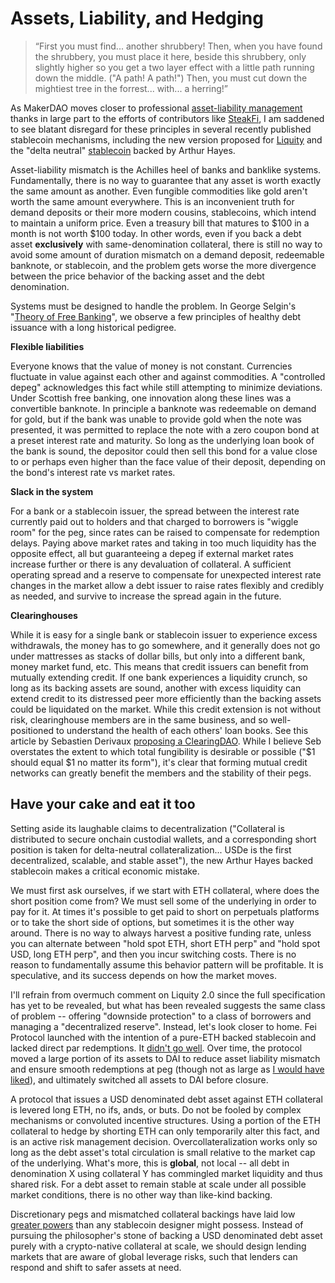 # Assets, Liability, and Hedging

>“First you must find... another shrubbery! Then, when you have found the shrubbery, you must place it here, beside this shrubbery, only slightly higher so you get a two layer effect with a little path running down the middle. ("A path! A path!") Then, you must cut down the mightiest tree in the forrest... with... a herring!”

As MakerDAO moves closer to professional [asset-liability management](https://mips.makerdao.com/mips/details/MIP103#3-2-3-the-stability-collateral-benchmark-yield-is-equivalent-to-the-average-yield-weighted-proportionally-to-target-relative-exposure-of-the-liquid-reserve-collateral-) thanks in large part to the efforts of contributors like [SteakFi](https://twitter.com/i/flow/login?redirect_after_login=%2Fsteakfi%3Flang%3Den), I am saddened to see blatant disregard for these principles in several recently published stablecoin mechanisms, including the new version proposed for [Liquity](https://twitter.com/LiquityProtocol/status/1680140222212763650?s=20) and the "delta neutral" [stablecoin](https://twitter.com/ethena_labs/status/1681592640645779456?s=20) backed by Arthur Hayes.

Asset-liability mismatch is the Achilles heel of banks and banklike systems. Fundamentally, there is no way to guarantee that any asset is worth exactly the same amount as another. Even fungible commodities like gold aren't worth the same amount everywhere. This is an inconvenient truth for demand deposits or their more modern cousins, stablecoins, which intend to maintain a uniform price. Even a treasury bill that matures to $100 in a month is not worth $100 today. In other words, even if you back a debt asset **exclusively** with same-denomination collateral, there is still no way to avoid some amount of duration mismatch on a demand deposit, redeemable banknote, or stablecoin, and the problem gets worse the more divergence between the price behavior of the backing asset and the debt denomination.

Systems must be designed to handle the problem. In George Selgin's "[Theory of Free Banking](https://oll.libertyfund.org/title/white-the-theory-of-free-banking-money-supply-under-competitive-note-issue)", we observe a few principles of healthy debt issuance with a long historical pedigree.

**Flexible liabilities**

Everyone knows that the value of money is not constant. Currencies fluctuate in value against each other and against commodities. A "controlled depeg" acknowledges this fact while still attempting to minimize deviations. Under Scottish free banking, one innovation along these lines was a convertible banknote. In principle a banknote was redeemable on demand for gold, but if the bank was unable to provide gold when the note was presented, it was permitted to replace the note with a zero coupon bond at a preset interest rate and maturity. So long as the underlying loan book of the bank is sound, the depositor could then sell this bond for a value close to or perhaps even higher than the face value of their deposit, depending on the bond's interest rate vs market rates.

**Slack in the system**

For a bank or a stablecoin issuer, the spread between the interest rate currently paid out to holders and that charged to borrowers is "wiggle room" for the peg, since rates can be raised to compensate for redemption delays. Paying above market rates and taking in too much liquidity has the opposite effect, all but guaranteeing a depeg if external market rates increase further or there is any devaluation of collateral. A sufficient operating spread and a reserve to compensate for unexpected interest rate changes in the market allow a debt issuer to raise rates flexibly and credibly as needed, and survive to increase the spread again in the future.

**Clearinghouses**

While it is easy for a single bank or stablecoin issuer to experience excess withdrawals, the money has to go somewhere, and it generally does not go under mattresses as stacks of dollar bills, but only into a different bank, money market fund, etc. This means that credit issuers can benefit from mutually extending credit. If one bank experiences a liquidity crunch, so long as its backing assets are sound, another with excess liquidity can extend credit to its distressed peer more efficiently than the backing assets could be liquidated on the market. While this credit extension is not without risk, clearinghouse members are in the same business, and so well-positioned to understand the health of each others' loan books. See this article by Sebastien Derivaux [proposing a ClearingDAO](https://cryptobanking.network/introducing-clearingdao-a-decentralized-clearinghouse-for-stablecoins/). While I believe Seb overstates the extent to which total fungibility is desirable or possible ("$1 should equal $1 no matter its form"), it's clear that forming mutual credit networks can greatly benefit the members and the stability of their pegs.

## Have your cake and eat it too

Setting aside its laughable claims to decentralization ("Collateral is distributed to secure onchain custodial wallets, and a corresponding short position is taken for delta-neutral collateralization... USDe is the first decentralized, scalable, and stable asset"), the new Arthur Hayes backed stablecoin makes a critical economic mistake.

We must first ask ourselves, if we start with ETH collateral, where does the short position come from? We must sell some of the underlying in order to pay for it. At times it's possible to get paid to short on perpetuals platforms or to take the short side of options, but sometimes it is the other way around. There is no way to always harvest a positive funding rate, unless you can alternate between "hold spot ETH, short ETH perp" and "hold spot USD, long ETH perp", and then you incur switching costs. There is no reason to fundamentally assume this behavior pattern will be profitable. It is speculative, and its success depends on how the market moves.

I'll refrain from overmuch comment on Liquity 2.0 since the full specification has yet to be revealed, but what has been revealed suggests the same class of problem -- offering "downside protection" to a class of borrowers and managing a "decentralized reserve". Instead, let's look closer to home. Fei Protocol launched with the intention of a pure-ETH backed stablecoin and lacked direct par redemptions. It [didn't go well](https://www.feitribesecuritiessettlement.com). Over time, the protocol moved a large portion of its assets to DAI to reduce asset liability mismatch and ensure smooth redemptions at peg (though not as large as [I would have liked](https://tribe.fei.money/t/fip-104-fei-pcv-reinforcement-proposal/4162/23?u=onetruekirk)), and ultimately switched all assets to DAI before closure.

A protocol that issues a USD denominated debt asset against ETH collateral is levered long ETH, no ifs, ands, or buts. Do not be fooled by complex mechanisms or convoluted incentive structures. Using a portion of the ETH collateral to hedge by shorting ETH can only temporarily alter this fact, and is an active risk management decision. Overcollateralization works only so long as the debt asset's total circulation is small relative to the market cap of the underlying. What's more, this is **global**, not local -- all debt in denomination X using collateral Y has commingled market liquidity and thus shared risk. For a debt asset to remain stable at scale under all possible market conditions, there is no other way than like-kind backing.

Discretionary pegs and mismatched collateral backings have laid low [greater powers](https://en.wikipedia.org/wiki/Black_Wednesday) than any stablecoin designer might possess. Instead of pursuing the philosopher's stone of backing a USD denominated debt asset purely with a crypto-native collateral at scale, we should design lending markets that are aware of global leverage risks, such that lenders can respond and shift to safer assets at need.